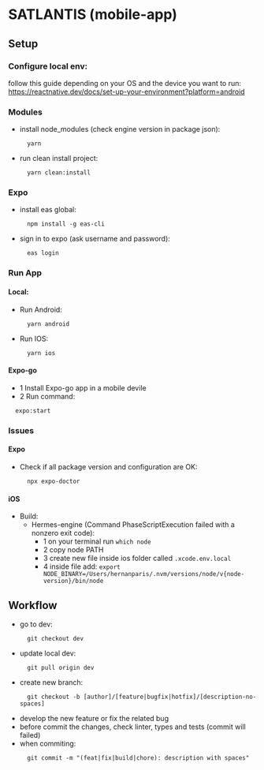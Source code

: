 # SATLANTIS (mobile-app)

## Setup

### Configure local env:
  follow this guide depending on your OS and the device you want to run:
  https://reactnative.dev/docs/set-up-your-environment?platform=android

### Modules
- install node_modules (check engine version in package json):
  ```console
    yarn
  ```

- run clean install project:
  ```console
    yarn clean:install
  ```

### Expo
- install eas global:
  ```console
    npm install -g eas-cli
  ```

- sign in to expo (ask username and password):
  ```console
    eas login
  ```

### Run App

  #### Local:
  - Run Android:
    ```console
      yarn android
    ```

  - Run IOS:
    ```console
      yarn ios
    ```
  
  #### Expo-go
  - 1 Install Expo-go app in a mobile devile
  - 2 Run command:
  ```console
    expo:start
  ```

### Issues

#### Expo
- Check if all package version and configuration are OK:
  ```console
    npx expo-doctor
  ```

#### iOS
- Build: 
  - Hermes-engine (Command PhaseScriptExecution failed with a nonzero exit code):
    - 1 on your terminal run `which node`
    - 2 copy node PATH
    - 3 create new file inside ios folder called `.xcode.env.local`
    - 4 inside file add: `export NODE_BINARY=/Users/hernanparis/.nvm/versions/node/v{node-version}/bin/node`

## Workflow

- go to dev:
  ```console
    git checkout dev
  ```
- update local dev:
  ```console
    git pull origin dev
  ```
- create new branch:
  ```console
    git checkout -b [author]/[feature|bugfix|hotfix]/[description-no-spaces]
  ```
- develop the new feature or fix the related bug
- before commit the changes, check linter, types and tests (commit will failed)
- when commiting:
  ```console
    git commit -m "(feat|fix|build|chore): description with spaces"
  ```